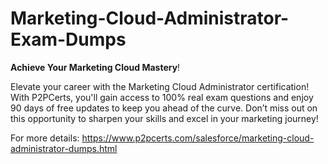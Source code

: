 # Marketing-Cloud-Administrator-Exam-Dumps
**Achieve Your Marketing Cloud Mastery**!

Elevate your career with the Marketing Cloud Administrator certification! With P2PCerts, you'll gain access to 100% real exam questions and enjoy 90 days of free updates to keep you ahead of the curve. Don’t miss out on this opportunity to sharpen your skills and excel in your marketing journey!

For more details: https://www.p2pcerts.com/salesforce/marketing-cloud-administrator-dumps.html
